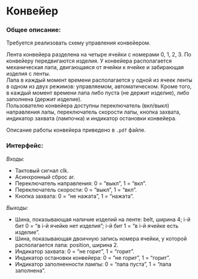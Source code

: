 # Конвейер
### Общее описание:

Требуется реализовать схему управления конвейером.

Лента конвейера разделена на четыре ячейки с номерами 0, 1, 2, 3. По конвейеру передвигаются изделия. У конвейера
располагается механическая лапа, двигающаяся от ячейки к ячейке и забирающая изделия с ленты.  
Лапа в каждый момент времени располагается у одной из ячеек ленты в одном из двух режимов: управляемом,
автоматическом. Кроме того, в каждый момент времени лапа либо пуста (не держит изделие), либо заполнена (держит
изделие).  
Пользователю конвейера доступны переключатель (вкл/выкл) направления лапы, переключатель скорости лапы,
кнопка захвата, индикатор захвата (лампочка) и индикатор остановки конвейера.

Описание работы конвейера приведено в `.pdf` файле.

### Интерфейс:

*Входы:*  
* Тактовый сигнал clk.  
* Асинхронный сброс ar.  
* Переключатель направления: 0 = “выкл”, 1 = “вкл”.  
* Переключатель скорости: 0 = “выкл”, 1 = “вкл”.  
* Кнопка захвата: 0 = “не нажата”, 1 = “нажата”.

*Выходы:*
* Шина, показывающая наличие изделий на ленте: belt, ширина 4; i-й бит 0 = “в i-й ячейке нет изделия”; i-й бит 1 =
“в i-й ячейке есть изделие”.  
* Шина, показывающая двоичную запись номера ячейки, у которой располагается лапа: position, ширина 2.  
* Индикатор захвата: 0 = “не горит”, 1 = “горит”.  
* Индикатор остановки конвейера: 0 = “не горит”, 1 = “горит”.  
* Индикатор заполненности лампы: 0 = “лапа пуста”, 1 = “лапа заполнена”.
